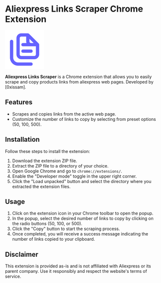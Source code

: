 # Aliexpress Links Scraper Chrome Extension

![Extension Logo](https://github.com/0xissam/Aliexpress-Links-Scraper/blob/main/Aliexpress%20Links%20Scraper/images/icon.png)

**Aliexpress Links Scraper** is a Chrome extension that allows you to easily scrape and copy products links from aliexpress web pages. Developed by [0xissam].

## Features

- Scrapes and copies links from the active web page.
- Customize the number of links to copy by selecting from preset options (50, 100, 500).

## Installation

Follow these steps to install the extension:

1. Download the extension ZIP file.
2. Extract the ZIP file to a directory of your choice.
3. Open Google Chrome and go to `chrome://extensions/`.
4. Enable the "Developer mode" toggle in the upper right corner.
5. Click the "Load unpacked" button and select the directory where you extracted the extension files.

## Usage

1. Click on the extension icon in your Chrome toolbar to open the popup.
2. In the popup, select the desired number of links to copy by clicking on the radio buttons (50, 100, or 500).
3. Click the "Copy" button to start the scraping process.
4. Once completed, you will receive a success message indicating the number of links copied to your clipboard.


## Disclaimer

This extension is provided as-is and is not affiliated with Aliexpress or its parent company. Use it responsibly and respect the website's terms of service.
